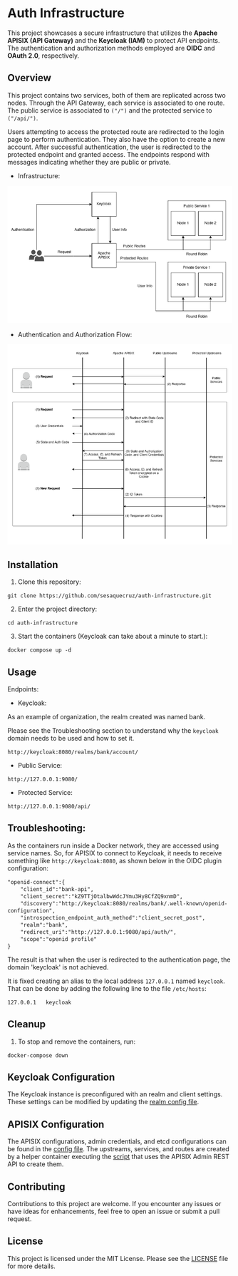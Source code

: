 # Auth Infrastructure

This project showcases a secure infrastructure that utilizes the **Apache APISIX (API Gateway)** and the **Keycloak (IAM)** to protect API endpoints. The authentication and authorization methods employed are **OIDC** and **OAuth 2.0**, respectively.

## Overview

This project contains two services, both of them are replicated across two nodes. Through the API Gateway, each service is associated to one route. The public service is associated to `("/")` and the protected service to `("/api/")`. 

Users attempting to access the protected route are redirected to the login page to perform authentication. They also have the option to create a new account. After successful authentication, the user is redirected to the protected endpoint and granted access. The endpoints respond with messages indicating whether they are public or private.

- Infrastructure:

<p align="center">
  <img src="./images/api-gateway-flow.png" />
</p>

- Authentication and Authorization Flow:

<p align="center">
  <img src="./images/oidc-flow.png" />
</p>

## Installation

1. Clone this repository:

```
git clone https://github.com/sesaquecruz/auth-infrastructure.git
```

2. Enter the project directory:

```
cd auth-infrastructure
```

3. Start the containers (Keycloak can take about a minute to start.):

```
docker compose up -d
```

## Usage

Endpoints:

- Keycloak:

As an example of organization, the realm created was named bank. 

Please see the Troubleshooting section to understand why the `keycloak` domain needs to be used and how to set it.

```
http://keycloak:8080/realms/bank/account/
```

- Public Service:

```
http://127.0.0.1:9080/
```

- Protected Service:

```
http://127.0.0.1:9080/api/
```

## Troubleshooting:


As the containers run inside a Docker network, they are accessed using service names. So, for APISIX to connect to Keycloak, it needs to receive something like `http://keycloak:8080`, as shown below in the OIDC plugin configuration:

```
"openid-connect":{
	"client_id":"bank-api",
	"client_secret":"kZ9TTjOtalbwWdcJYmu3Hy8CfZQ9xnmD",
	"discovery":"http://keycloak:8080/realms/bank/.well-known/openid-configuration",
	"introspection_endpoint_auth_method":"client_secret_post",
	"realm":"bank",
	"redirect_uri":"http://127.0.0.1:9080/api/auth/",
	"scope":"openid profile"
}
```

The result is that when the user is redirected to the authentication page, the domain 'keycloak' is not achieved.

It is fixed creating an alias to the local address `127.0.0.1` named `keycloak`. That can be done by adding the following line to the file `/etc/hosts`:

```
127.0.0.1	keycloak
```

## Cleanup

1. To stop and remove the containers, run:

```
docker-compose down
```

## Keycloak Configuration

The Keycloak instance is preconfigured with an realm and client settings. These settings can be modified by updating the [realm config file](config/keycloak/bank-realm.json).

## APISIX Configuration

The APISIX configurations, admin credentials, and etcd configurations can be found in the [config file](./config/apisix/config.yaml). The upstreams, services, and routes are created by a helper container executing the [script](./config/apisix/config.sh) that uses the APISIX Admin REST API to create them.

## Contributing

Contributions to this project are welcome. If you encounter any issues or have ideas for enhancements, feel free to open an issue or submit a pull request.

## License

This project is licensed under the MIT License. Please see the [LICENSE](./LICENSE) file for more details.
